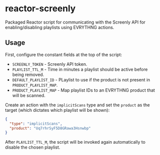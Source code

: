 # reactor-screenly

Packaged Reactor script for communicating with the Screenly API for
enabling/disabling playlists using EVRYTHNG actions.


## Usage

First, configure the constant fields at the top of the script:

* `SCREENLY_TOKEN` - Screenly API token.
* `PLAYLIST_TTL_M` - Time in minutes a playlist should be active before being
  removed.
* `DEFAULT_PLAYLIST_ID` - PLaylist to use if the product is not present in
  `PRODUCT_PLAYLIST_MAP`.
* `PRODUCT_PLAYLIST_MAP` - Map playlist IDs to an EVRYTHNG product that will be
  scanned.

Create an action with the `implicitScans` type and set the `product` as the
target (which dictates which playlist will be shown):

```json
{
  "type": "implicitScans",
  "product": "Uq7rhrSyF5D8GRawa3Hsnwbp"
}
```

After `PLAYLIST_TTL_M`, the script will be invoked again automatically to
disable the chosen playlist.

